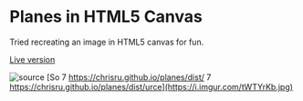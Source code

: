 # Planes in HTML5 Canvas
Tried recreating an image in HTML5 canvas for fun.

[Live version](https://chrisru.github.io/planes/dist/)

![source](https://i.imgur.com/tWTYrKb.jpg)
[So
7
https://chrisru.github.io/planes/dist/
7
https://chrisru.github.io/planes/dist/urce](https://i.imgur.com/tWTYrKb.jpg)
